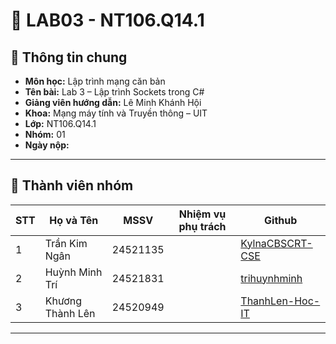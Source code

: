 # 🧩 LAB03 - NT106.Q14.1

## 🔖 Thông tin chung
- **Môn học:** Lập trình mạng căn bản  
- **Tên bài:** Lab 3 – Lập trình Sockets trong C#  
- **Giảng viên hướng dẫn:** Lê Minh Khánh Hội  
- **Khoa:** Mạng máy tính và Truyền thông – UIT
- **Lớp:** NT106.Q14.1
- **Nhóm:** 01   
- **Ngày nộp:** 

---

## 👥 Thành viên nhóm

| STT | Họ và Tên | MSSV | Nhiệm vụ phụ trách | Github |
|-----|------------|------|--------------------|-----------------------------|
| 1 | Trần Kim Ngân | 24521135 |  | [KylnaCBSCRT-CSE](https://github.com/KylnaCBSCRT-CSE) |
| 2 | Huỳnh Minh Trí| 24521831 |  | [trihuynhminh](https://github.com/trihuynhminh) |
| 3 | Khương Thành Lên | 24520949|  | [ThanhLen-Hoc-IT](https://github.com/ThanhLen-Hoc-IT) |

---
